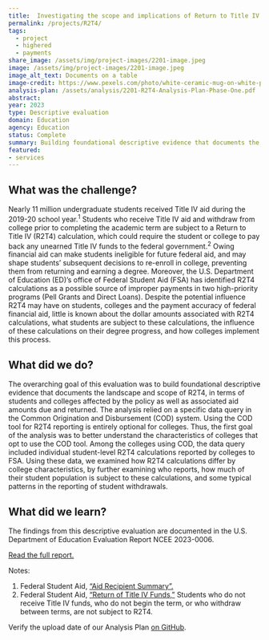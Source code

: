 ```yaml
---
title:  Investigating the scope and implications of Return to Title IV funds
permalink: /projects/R2T4/
tags: 
  - project
  - highered
  - payments
share_image: /assets/img/project-images/2201-image.jpeg
image: /assets/img/project-images/2201-image.jpeg
image_alt_text: Documents on a table
image-credit: https://www.pexels.com/photo/white-ceramic-mug-on-white-paper-4778611/ 
analysis-plan: /assets/analysis/2201-R2T4-Analysis-Plan-Phase-One.pdf
abstract: 
year: 2023
type: Descriptive evaluation
domain: Education
agency: Education
status: Complete
summary: Building foundational descriptive evidence that documents the landscape and scope of R2T4 
featured:
- services
---
```

## What was the challenge? 
Nearly 11 million undergraduate students received Title IV aid during the 2019-20 school year.<sup>1</sup> Students who receive Title IV aid and withdraw from college prior to completing the academic term are subject to a Return to Title IV (R2T4) calculation, which could require the student or college to pay back any unearned Title IV funds to the federal government.<sup>2</sup> Owing financial aid can make students ineligible for future federal aid, and may shape students’ subsequent decisions to re-enroll in college, preventing them from returning and earning a degree. Moreover, the U.S. Department of Education (ED)’s office of Federal Student Aid (FSA) has identified R2T4 calculations as a possible source of improper payments in two high-priority programs (Pell Grants and Direct Loans). Despite the potential influence R2T4 may have on students, colleges and the payment accuracy of federal financial aid, little is known about the dollar amounts associated with R2T4 calculations, what students are subject to these calculations, the influence of these calculations on their degree progress, and how colleges implement this process.

## What did we do?
The overarching goal of this evaluation was to build foundational descriptive evidence that documents the landscape and scope of R2T4, in terms of students and colleges affected by the policy as well as associated aid amounts due and returned. The analysis relied on a specific data query in the Common Origination and Disbursement (COD) system. Using the COD tool for R2T4 reporting is entirely optional for colleges. Thus, the first goal of the analysis was to better understand the characteristics of colleges that opt to use the COD tool. Among the colleges using COD, the data query included individual student-level R2T4 calculations reported by colleges to FSA. Using these data, we examined how R2T4 calculations differ by college characteristics, by further examining who reports, how much of their student population is subject to these calculations, and some typical patterns in the reporting of student withdrawals. 

## What did we learn?
The findings from this descriptive evaluation are documented in the U.S. Department of Education Evaluation Report NCEE 2023-0006.

<a class="usa-link usa-link--external" href="https://ies.ed.gov/ncee/2025/01/2023006-pdf">Read the full report.</a>

Notes:
1. Federal Student Aid, <a class="usa-link usa-link--external" href="https://studentaid.gov/sites/default/files/fsawg/datacenter/library/AidRecipientsSummary.xls">“Aid Recipient Summary”.</a>
2. Federal Student Aid, <a class="usa-link usa-link--external" href="https://studentaid.gov/sites/default/files/fsawg/datacenter/library/AidRecipientsSummary.xls">“Return of Title IV Funds,”</a> Students who do not receive Title IV funds, who do not begin the term, or who withdraw between terms, are not subject to R2T4.

Verify the upload date of our Analysis Plan <a class="usa-link usa-link--external" href="https://github.com/gsa-oes/office-of-evaluation-sciences/commits/master/assets/analysis/2201-R2T4-Analysis-Plan-Phase-One.pdf">on GitHub</a>.
